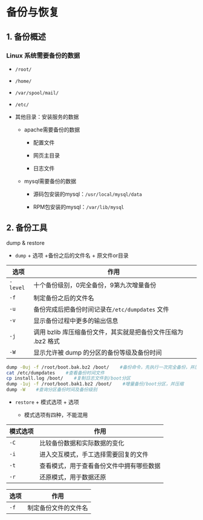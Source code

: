 # 备份与恢复

## 1. 备份概述

### Linux 系统需要备份的数据

- `/root/`

- `/home/`

- `/var/spool/mail/`

- `/etc/`

- 其他目录：安装服务的数据
  
  - apache需要备份的数据
    
    - 配置文件
    
    - 网页主目录
    
    - 日志文件
  
  - mysql需要备份的数据
    
    - 源码包安装的mysql：`/usr/local/mysql/data`
    
    - RPM包安装的mysql：`/var/lib/mysql`

## 2. 备份工具

dump & restore

- `dump` + 选项 +备份之后的文件名 + 原文件or目录

| 选项       | 作用                                    |
| -------- | ------------------------------------- |
| `-level` | 十个备份级别，0完全备份，9第九次增量备份                 |
| `-f`     | 制定备份之后的文件名                            |
| `-u`     | 备份完成后把备份时间记录在`/etc/dumpdates` 文件      |
| `-v`     | 显示备份过程中更多的输出信息                        |
| `-j`     | 调用 bzlib 库压缩备份文件，其实就是把备份文件压缩为 .bz2 格式 |
| `-W`     | 显示允许被 dump 的分区的备份等级及备份时间              |

```bash
dump -0uj -f /root/boot.bak.bz2 /boot/    #备份命令，先执行一次完全备份，并压缩和更新备份时间
cat /etc/dumpdates    #查看备份时间文件
cp install.log /boot/    #复制日志文件到/boot分区
dump -1uj -f /root/boot.bak1.bz2 /boot/    #增量备份/boot分区，并压缩
dump -W    #查询分区备份时间及备份级别
```

- `restore` + 模式选项 + 选项 
  
  - 模式选项有四种，不能混用

| 模式选项 | 作用                   |
| ---- | -------------------- |
| `-C` | 比较备份数据和实际数据的变化       |
| `-i` | 进入交互模式，手工选择需要回复的文件   |
| `-t` | 查看模式，用于查看备份文件中拥有哪些数据 |
| `-r` | 还原模式，用于数据还原          |

| 选项   | 作用         |
| ---- | ---------- |
| `-f` | 制定备份文件的文件名 |






